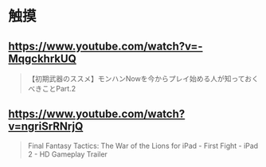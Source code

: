 # 触摸

## https://www.youtube.com/watch?v=-MqgckhrkUQ

> 【初期武器のススメ】モンハンNowを今からプレイ始める人が知っておくべきことPart.2

## https://www.youtube.com/watch?v=ngriSrRNrjQ

> Final Fantasy Tactics: The War of the Lions for iPad - First Fight - iPad 2 - HD Gameplay Trailer
